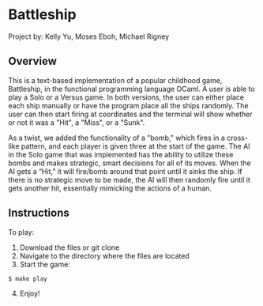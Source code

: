 # Battleship 
Project by: Kelly Yu, Moses Eboh, Michael Rigney

## Overview
This is a text-based implementation of a popular childhood game, Battleship, in the functional programming language OCaml. A user is able to play a Solo or a Versus game. In both versions, the user can either place each ship manually or have the program place all the ships randomly. The user can then start firing at coordinates and the terminal will show whether or not it was a "Hit", a "Miss", or a "Sunk".

As a twist, we added the functionality of a "bomb," which fires in a cross-like pattern, and each player is given three at the start of the game. The AI in the Solo game that was implemented has the ability to utilize these bombs and makes strategic, smart decisions for all of its moves. When the AI gets a “Hit,” it will fire/bomb around that point until it sinks the ship. If there is no strategic move to be made, the AI will then randomly fire until it gets another hit, essentially mimicking the actions of a human.

## Instructions
To play: 
1. Download the files or git clone
2. Navigate to the directory where the files are located
3. Start the game: 
```
$ make play
```
4. Enjoy!
